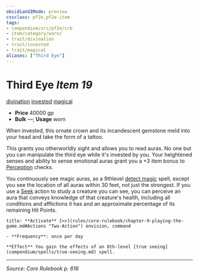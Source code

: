 ```yaml
---
obsidianUIMode: preview
cssclass: pf2e,pf2e-item
tags:
- compendium/src/pf2e/crb
- item/category/worn/
- trait/divination
- trait/invested
- trait/magical
aliases: ["Third Eye"]
---
```

# Third Eye *Item 19*  
[divination](divination.md "Divination School Trait")  [invested](invested.md "Invested Item Trait")  [magical](magical.md "Magical Item Trait")  

- **Price** 40000 gp
- **Bulk** —; **Usage** worn

When invested, this ornate crown and its incandescent gemstone meld into your head and take the form of a tattoo.

This grants you otherworldly sight and allows you to read auras. No one but you can manipulate the third eye while it's invested by you. Your heightened senses and ability to sense emotional auras grant you a +3 item bonus to [Perception](skills.md#Perception) checks.

You continuously see magic auras, as a 9thlevel [detect magic](Reference/Compendium/Spells/detect-magic.md) spell, except you see the location of all auras within 30 feet, not just the strongest. If you use a [Seek](seek.md) action to study a creature you can see, you can perceive an aura that conveys knowledge of that creature's health, including all conditions and afflictions it has and an approximate percentage of its remaining Hit Points.

```ad-embed-ability
title: **Activate** [>>](rules/core-rulebook/chapter-9-playing-the-game.md#Actions "Two-Action") envision, command

- **Frequency**: once per day

**Effect** You gain the effects of an 8th-level [true seeing](compendium/spells/true-seeing.md) spell.
```


---
*Source: Core Rulebook p. 616*